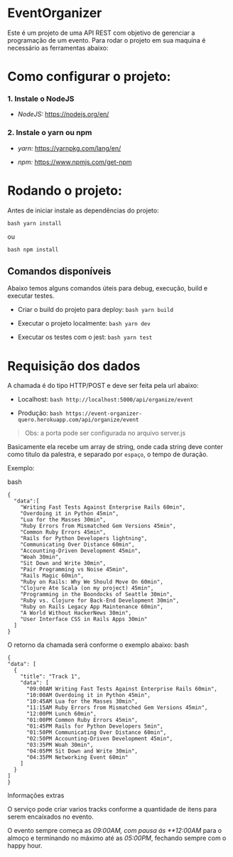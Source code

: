 ﻿# EventOrganizer

Este é um projeto de uma API REST com objetivo de gerenciar a programação de um evento.
Para rodar o projeto em sua maquina é necessário as ferramentas abaixo:

# Como configurar o projeto:

### 1. Instale o NodeJS

- _NodeJS:_ https://nodejs.org/en/

### 2. Instale o yarn ou npm

- _yarn:_ https://yarnpkg.com/lang/en/

- _npm:_ https://www.npmjs.com/get-npm

# Rodando o projeto:

Antes de iniciar instale as dependências do projeto:

`bash yarn install`

ou

`bash npm install`

## Comandos disponíveis

Abaixo temos alguns comandos úteis para debug, execução, build e executar testes.

- Criar o build do projeto para deploy:
  `bash yarn build`

* Executar o projeto localmente:
  `bash yarn dev`

- Executar os testes com o jest:
  `bash yarn test`

# Requisição dos dados

A chamada é do tipo HTTP/POST e deve ser feita pela url abaixo:

- Localhost:
  `bash http://localhost:5000/api/organize/event`

* Produção:
  `bash https://event-organizer-quero.herokuapp.com/api/organize/event`

> Obs: a porta pode ser configurada no arquivo server.js

Basicamente ela recebe um array de string, onde cada string deve conter como titulo da palestra, e separado por `espaço`, o tempo de duração.

Exemplo:

bash

```
{
  "data":[
    "Writing Fast Tests Against Enterprise Rails 60min",
    "Overdoing it in Python 45min",
    "Lua for the Masses 30min",
    "Ruby Errors from Mismatched Gem Versions 45min",
    "Common Ruby Errors 45min",
    "Rails for Python Developers lightning",
    "Communicating Over Distance 60min",
    "Accounting-Driven Development 45min",
    "Woah 30min",
    "Sit Down and Write 30min",
    "Pair Programming vs Noise 45min",
    "Rails Magic 60min",
    "Ruby on Rails: Why We Should Move On 60min",
    "Clojure Ate Scala (on my project) 45min",
    "Programming in the Boondocks of Seattle 30min",
    "Ruby vs. Clojure for Back-End Development 30min",
    "Ruby on Rails Legacy App Maintenance 60min",
    "A World Without HackerNews 30min",
    "User Interface CSS in Rails Apps 30min"
  ]
}
```

O retorno da chamada será conforme o exemplo abaixo:
bash

```
{
"data": [
  {
    "title": "Track 1",
    "data": [
      "09:00AM Writing Fast Tests Against Enterprise Rails 60min",
      "10:00AM Overdoing it in Python 45min",
      "10:45AM Lua for the Masses 30min",
      "11:15AM Ruby Errors from Mismatched Gem Versions 45min",
      "12:00PM Lunch 60min",
      "01:00PM Common Ruby Errors 45min",
      "01:45PM Rails for Python Developers 5min",
      "01:50PM Communicating Over Distance 60min",
      "02:50PM Accounting-Driven Development 45min",
      "03:35PM Woah 30min",
      "04:05PM Sit Down and Write 30min",
      "04:35PM Networking Event 60min"
    ]
  }
]
}
```

Informações extras

O serviço pode criar varios tracks conforme a quantidade de itens para serem encaixados no evento.

O evento sempre começa as _09:00AM, com pausa ás \*\*12:00AM_ para o almoço e terminando no máximo até as _05:00PM_, fechando sempre com o happy hour.
